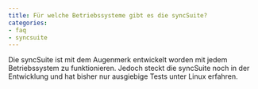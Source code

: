 ```yaml
---
title: Für welche Betriebssysteme gibt es die syncSuite?
categories:
- faq
- syncsuite
---
```

Die syncSuite ist mit dem Augenmerk entwickelt worden mit jedem Betriebssystem zu funktionieren. Jedoch steckt die syncSuite noch in der Entwicklung und hat bisher nur ausgiebige Tests unter Linux erfahren.
